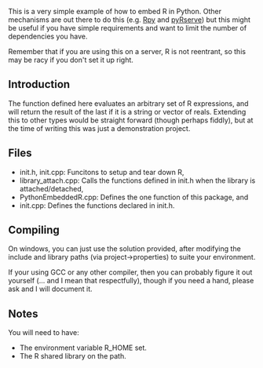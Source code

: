 This is a very simple example of how to embed R in Python. Other mechanisms are out there to do this (e.g. [Rpy](http://rpy.sourceforge.net/) and [pyRserve](https://pypi.python.org/pypi/pyRserve/)) but this might be useful if you have simple requirements and want to limit the number of dependencies you have.

Remember that if you are using this on a server, R is not reentrant, so this may be racy if you don't set it up right.


## Introduction

The function defined here evaluates an arbitrary set of R expressions, and will return the result of the last if it is a string or vector of reals. Extending this to other types would be straight forward (though perhaps fiddly), but at the time of writing this was just a demonstration project.

## Files
- init.h, init.cpp: Funcitons to setup and tear down R,
- library_attach.cpp: Calls the functions defined in init.h when the library is attached/detached,
- PythonEmbeddedR.cpp: Defines the one function of this package, and
- init.cpp: Defines the functions declared in init.h.

## Compiling

On windows, you can just use the solution provided, after modifying the include and library paths (via project->properties) to suite your environment.

If your using GCC or any other compiler, then you can probably figure it out yourself (... and I mean that respectfully), though if you need a hand, please ask and I will document it.

## Notes

You will need to have:

- The environment variable R_HOME set.
- The R shared library on the path.
